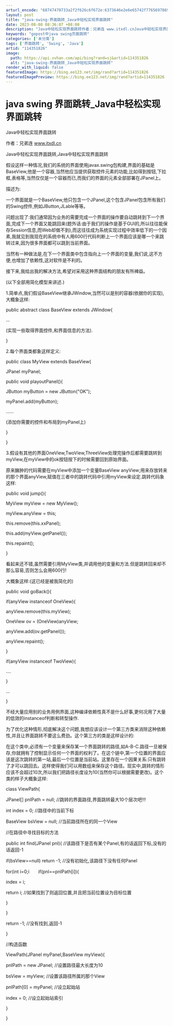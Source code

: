 ```yaml
---
arturl_encode: "68747470733a2f2f626c6f672e:6373646e2e6e65742f77656978696e5f32383935373638332f:61727469636c652f64657461696c732f313134333531383236"
layout: post
title: "java-swing-界面跳转_Java中轻松实现界面跳转"
date: 2023-08-08 08:36:07 +08:00
description: "Java中轻松实现界面跳转作者：兄弟连 www.itxdl.cnJava中轻松实现界面跳转,Java"
keywords: "gopost中java swing页面跳转"
categories: ['未分类']
tags: ['界面跳转', 'Swing', 'Java']
artid: "114351826"
image:
  path: https://api.vvhan.com/api/bing?rand=sj&artid=114351826
  alt: "java-swing-界面跳转_Java中轻松实现界面跳转"
render_with_liquid: false
featuredImage: https://bing.ee123.net/img/rand?artid=114351826
featuredImagePreview: https://bing.ee123.net/img/rand?artid=114351826
---
```


# java swing 界面跳转\_Java中轻松实现界面跳转

Java中轻松实现界面跳转

作者：兄弟连 www.itxdl.cn

Java中轻松实现界面跳转,Java中轻松实现界面跳转

假设这样一种情况,我们的系统的界面使用javax.swing包构建,界面的基础是BaseView,他是一个容器,当然他应当提供获取控件元素的功能,比如得到按钮,下拉框,表格等,当然仅仅是一个容器而已,而我们的界面的元素全部部署在JPanel上。

描述为:

一个界面就是一个BaseView,他只包含一个JPanel,这个包含JPanel包含所有我们的Swing控件,例如JButton,JLable等等。

问题出现了:我们通常因为业务的需要完成一个界面的操作要自动跳转到下一个界面,完成下一个界面又能跳回来(题外话:由于我们的操作是基于GUI的,所以往往能保存Session信息,而Web却做不到),而这往往成为系统实现过程中效率低下的一个因素,我就见到我现在的系统中有人用600行代码判断上一个界面应该是哪一个来跳转过来,因为很多界面都可以跳到当前界面。

当然有一种做法是,在下一个界面类中包含指向上一个界面的变量,我们说,这不方便,也增加了依赖性,这对软件是不利的。

接下来,我给出我的解决方法,希望对采用这种界面结构的朋友有所裨益。

(以下全部用简化模型来讲述.)

1.简单点,我们假设BaseView继承JWindow,当然可以是别的容器(依据你的实现),大概象这样:

public abstract class BaseView extends JWindow{

...

(实现一些取得界面控件,和界面信息的方法).

}

2.每个界面类都象这样定义:

public class MyView extends BaseView{

JPanel myPanel;

public void playoutPanel(){

JButton myButton = new JButton("OK");

myPanel.add(myButton);

......

(添加你需要的控件和布局到myPanel上)

}

}

3.假设有其他的界面OneView,TwoView,ThreeView处理完操作后都需要跳转到myView,在myView中的ok按钮按下的时候需要回到原始界面。

原来臃肿的代码需要在myView中添加一个变量BaseView anyView;用来存放转来的那个界面anyView,赋值在三者中的跳转代码中引用myView来设定.跳转代码象这样:

public void jump(){

MyView myView = new MyView();

myView.anyView = this;

this.remove(this.xxPanel);

this.add(myView.getPanel());

this.repaint();

}

看起来还不错,虽然需要引用MyView类,并调用他的变量和方法.但是跳转回来却不那么容易,否则怎么会用600行!

大概象这样:(这已经是被我简化的)

public void goBack(){

if(anyView instanceof OneView){

anyView.remove(this.myView);

OneView ov = (OneView)anyView;

anyView.add(ov.getPanel());

anyView.repaint();

}

if(anyView instanceof TwoView){

....

}

...

}

不经大量应用别的业务用例界面,这种编译依赖性真不是什么好事,更何况用了大量的低效的instanceof判断和转型操作.

为了优化这种情形,彻底解决这个问题,我想应该设计一个第三方类来消除这种依赖性,并且让界面跳转不要这么费劲。这个第三方的类是这样设计的:

在这个类中,必须有一个变量来保存某一个界面跳转的路径,如A-B-C.路径一旦被保存,你就拥有了控制显示任何一个界面的权利了。在这个链中,第一个位置的界面应该是这次跳转的第一站,最后一个位置是当前站。这里存在一个因果关系:只有跳转了才可以跳回去。这样使得我们可以用数组来保存这个路径。现实中,跳转的情形应该不会超过10次,所以我们把路径长度设为10(当然你可以根据需要更改)。这个类的样子大概象这样:

class ViewPath{

JPanel[] pnlPath = null; //跳转的界面路径,界面跳转最大10个层次吧!!!

int index = 0; //路径中的当前下标

BaseView bsView = null; //当前路径所在的同一个View

//在路径中寻找目标的方法

public int find(JPanel pnl){ //该路径下是否有某个Panel,有的话返回下标,没有的话返回-1

if(bsView==null) return -1; //没有初始化,该路径下没有任何Panel

for(int i=0;i　　if(pnl==pnlPath[i]){

index = i;

return i; //如果找到了则返回位置,并且把当前位置设为目标位置

}

}

return -1; //没有找到,返回-1

}

//构造函数

ViewPath(JPanel myPanel,BaseView myView){

pnlPath = new JPanel; //设置路径最大长度为10

bsView = myView; //设置该路径所属的那个View

pnlPath[0] = myPanel; //设立起始站

index = 0; //设立起始站索引

}

}